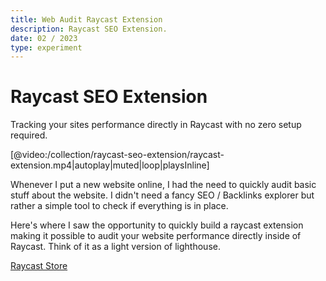```yaml
---
title: Web Audit Raycast Extension
description: Raycast SEO Extension.
date: 02 / 2023
type: experiment
---
```


# Raycast SEO Extension

Tracking your sites performance directly in Raycast with no zero setup required.

[@video:/collection/raycast-seo-extension/raycast-extension.mp4|autoplay|muted|loop|playsInline]


Whenever I put a new website online, I had the need to quickly audit basic stuff about the website. I didn't need a fancy SEO / Backlinks explorer but rather
a simple tool to check if everything is in place.

Here's where I saw the opportunity to quickly build a raycast extension making it possible to audit your website performance directly inside of Raycast.
Think of it as a light version of lighthouse.


[Raycast Store](https://www.raycast.com/flornkm/web-audit)
